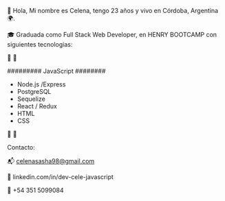 👋 Hola, Mi nombre es Celena, tengo 23 años y vivo en Córdoba, Argentina 🌍.

🎓 Graduada como Full Stack Web Developer, en HENRY BOOTCAMP con siguientes tecnologias: 

 🔨 🔧
 
######### JavaScript ########
- Node.js /Express
- PostgreSQL
- Sequelize
- React / Redux
- HTML
- CSS



🔨 🔧

Contacto:

📬 celenasasha98@gmail.com 

💼 linkedin.com/in/dev-cele-javascript

📱  +54 351 5099084




